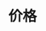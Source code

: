 ---
title: 价格
description: "meta description"
draft: false
plans:
- title: 一口价
  subtitle: 见仁见智的选择
  price: xxx
  type: 次
  features:
    - 开始需要明确开发的全部功能
    - 周期会相对长，要考虑未知的风险点
    - 包含后期维护和支持
  button:
    label: 开始吧
    link: "/contact"

- title: 按工时付费
  subtitle: 推荐的选择
  price: 120 
  type: 小时
  recommended: true
  features:
    - 经济实惠
    - 灵活的时间安排
    - 根据项目需求调整
  button:
    label: 开始吧
    link: "/contact"

# - title: Business Plan
#   subtitle: Best For Large Individuals
#   price: 99
#   type: month
#   features:
#     - Express Service
#     - Customs Clearance
#     - Time-Critical Services
#   button:
#     label: Get started
#     link: "/contact"

call_to_action:
  title: 心动不如行动
  content: 好的idea需要细心的人做，我是细心的人，请拿着你的idea来找我吧
  image: '/images/cta.png'
  button:
    enable: true
    label: "联系我们"
    link: "/contact"
    
---